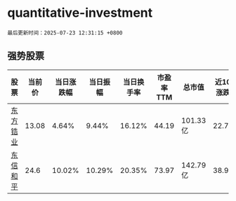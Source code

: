 # quantitative-investment

`最后更新时间：2025-07-23 12:31:15 +0800`

## 强势股票

|股票|当前价|当日涨跌幅|当日振幅|当日换手率|市盈率TTM|总市值|近10日涨跌幅|
|----|----|----|----|----|----|----|----|
|[东方锆业](https://xueqiu.com/S/SZ002167)|13.08|4.64%|9.44%|16.12%|44.19|101.33亿|22.7%|
|[东信和平](https://xueqiu.com/S/SZ002017)|24.6|10.02%|10.29%|20.35%|73.97|142.79亿|38.98%|

